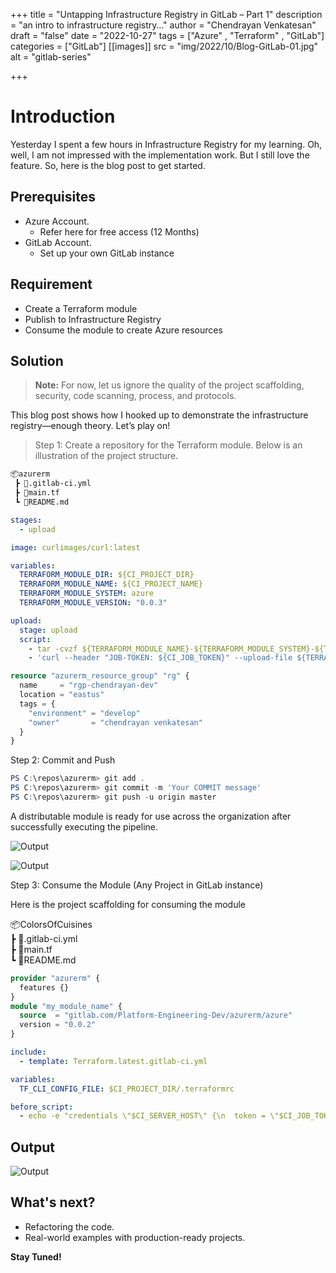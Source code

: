 +++
title = "Untapping Infrastructure Registry in GitLab – Part 1"
description = "an intro to infrastructure registry…"
author = "Chendrayan Venkatesan"
draft = "false"
date = "2022-10-27"
tags = ["Azure" , "Terraform" , "GitLab"]
categories = ["GitLab"]
[[images]]
  src = "img/2022/10/Blog-GitLab-01.jpg"
  alt = "gitlab-series"

+++

# Introduction

Yesterday I spent a few hours in Infrastructure Registry for my learning. Oh, well, I am not impressed with the implementation work. But I still love the feature. So, here is the blog post to get started. 

## Prerequisites

- Azure Account. 
    - Refer here for free access (12 Months) 
- GitLab Account. 
    - Set up your own GitLab instance

## Requirement

- Create a Terraform module
- Publish to Infrastructure Registry 
- Consume the module to create Azure resources 

## Solution

> **Note:** For now, let us ignore the quality of the project scaffolding, security, code scanning, process, and protocols.

This blog post shows how I hooked up to demonstrate the infrastructure registry—enough theory. Let’s play on! 

> Step 1: Create a repository for the Terraform module. Below is an illustration of the project structure. 

```Markdown
📦azurerm  
 ┣ 📜.gitlab-ci.yml  
 ┣ 📜main.tf  
 ┗ 📜README.md  
```

```YAML (.gitlab-ci.yml )
stages:
  - upload

image: curlimages/curl:latest

variables:
  TERRAFORM_MODULE_DIR: ${CI_PROJECT_DIR}
  TERRAFORM_MODULE_NAME: ${CI_PROJECT_NAME}
  TERRAFORM_MODULE_SYSTEM: azure
  TERRAFORM_MODULE_VERSION: "0.0.3"

upload:
  stage: upload
  script:
    - tar -cvzf ${TERRAFORM_MODULE_NAME}-${TERRAFORM_MODULE_SYSTEM}-${TERRAFORM_MODULE_VERSION}.tgz -C ${TERRAFORM_MODULE_DIR} --exclude=./.git .
    - 'curl --header "JOB-TOKEN: ${CI_JOB_TOKEN}" --upload-file ${TERRAFORM_MODULE_NAME}-${TERRAFORM_MODULE_SYSTEM}-${TERRAFORM_MODULE_VERSION}.tgz ${CI_API_V4_URL}/projects/${CI_PROJECT_ID}/packages/terraform/modules/${TERRAFORM_MODULE_NAME}/${TERRAFORM_MODULE_SYSTEM}/${TERRAFORM_MODULE_VERSION}/file'

```

```Terraform (main.tf)
resource "azurerm_resource_group" "rg" {
  name     = "rgp-chendrayan-dev"
  location = "eastus"
  tags = {
    "environment" = "develop"
    "owner"       = "chendrayan venkatesan"
  }
}
```

Step 2: Commit and Push 

```PowerShell
PS C:\repos\azurerm> git add .
PS C:\repos\azurerm> git commit -m 'Your COMMIT message'
PS C:\repos\azurerm> git push -u origin master
```

A distributable module is ready for use across the organization after successfully executing the pipeline. 

![Output](Infrastructure-Registry-01.png) 

![Output](Infrastructure-Registry-02.png)

Step 3: Consume the Module (Any Project in GitLab instance)

Here is the project scaffolding for consuming the module 

📦ColorsOfCuisines  
 ┣ 📜.gitlab-ci.yml  
 ┣ 📜main.tf  
 ┗ 📜README.md  

```Terraform (main.tf)
provider "azurerm" {
  features {}
}
module "my_module_name" {
  source  = "gitlab.com/Platform-Engineering-Dev/azurerm/azure"
  version = "0.0.2"
}
```

```YAML (.gitlab-ci.yml)
include:
  - template: Terraform.latest.gitlab-ci.yml

variables:
  TF_CLI_CONFIG_FILE: $CI_PROJECT_DIR/.terraformrc

before_script:
  - echo -e "credentials \"$CI_SERVER_HOST\" {\n  token = \"$CI_JOB_TOKEN\"\n}" > $TF_CLI_CONFIG_FILE
```

## Output

![Output](Infrastructure-Registry-03.png)


## What's next? 

- Refactoring the code.
- Real-world examples with production-ready projects.

**Stay Tuned!**